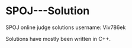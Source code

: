 # SPOJ---Solution

SPOJ online judge solutions
username: Viv786ek

Solutions have mostly been written in C++. 
